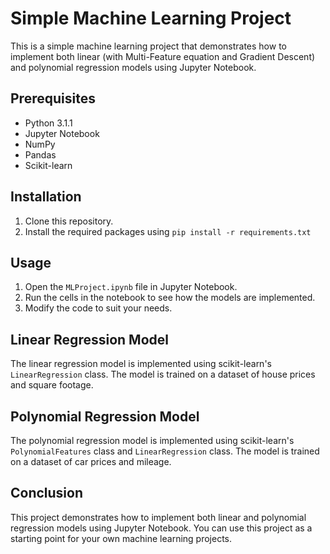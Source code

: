 # Simple Machine Learning Project

This is a simple machine learning project that demonstrates how to implement both linear (with Multi-Feature equation and Gradient Descent) and polynomial regression models using Jupyter Notebook.

## Prerequisites

- Python 3.1.1
- Jupyter Notebook
- NumPy
- Pandas
- Scikit-learn

## Installation

1. Clone this repository.
2. Install the required packages using `pip install -r requirements.txt`

## Usage

1. Open the `MLProject.ipynb` file in Jupyter Notebook.
2. Run the cells in the notebook to see how the models are implemented.
3. Modify the code to suit your needs.

## Linear Regression Model

The linear regression model is implemented using scikit-learn's `LinearRegression` class. The model is trained on a dataset of house prices and square footage.

## Polynomial Regression Model

The polynomial regression model is implemented using scikit-learn's `PolynomialFeatures` class and `LinearRegression` class. The model is trained on a dataset of car prices and mileage.

## Conclusion

This project demonstrates how to implement both linear and polynomial regression models using Jupyter Notebook. You can use this project as a starting point for your own machine learning projects.
